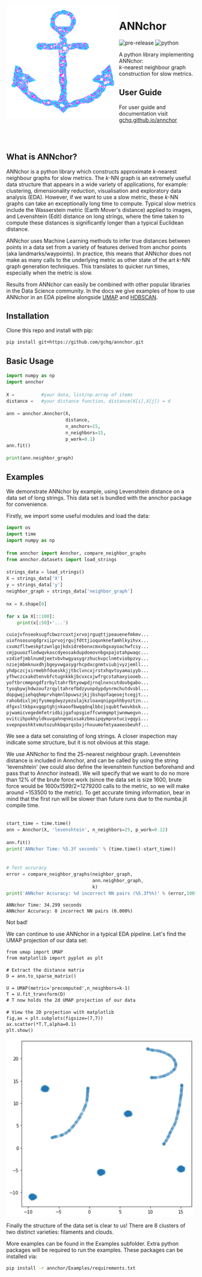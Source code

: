 <img align="left" src="https://github.com/gchq/annchor/raw/main/doc/source/images/logo.svg" width="300">

# ANNchor

![pre-release](https://img.shields.io/badge/pre--release-beta-red)
![python](https://img.shields.io/badge/python-3.9%20%7C%203.10%20%7C%203.11%20%7C%203.12%20%7C%203.13-informational)

A python library implementing ANNchor:<br>
*k*-nearest neighbour graph construction for slow metrics.

## User Guide
For user guide and documentation visit [gchq.github.io/annchor](https://gchq.github.io/annchor)

<br></br>

## What is ANNchor?
ANNchor is a python library which constructs approximate *k*-nearest neighbour graphs for slow metrics. 
The *k*-NN graph is an extremely useful data structure that appears in a wide variety of applications, for example: clustering, dimensionality reduction, visualisation and exploratory data analysis (EDA). However, if we want to use a slow metric, these *k*-NN graphs can take an exceptionally long time to compute.
Typical slow metrics include the Wasserstein metric (Earth Mover's distance) applied to images, and Levenshtein (Edit) distance on long strings, where the time taken to compute these distances is significantly longer than a typical Euclidean distance.

ANNchor uses Machine Learning methods to infer true distances between points in a data set from a variety of features derived from anchor points (aka landmarks/waypoints). In practice, this means that ANNchor does not make as many calls to the underlying metric as other state of the art *k*-NN graph generation techniques. This translates to quicker run times, especially when the metric is slow.

Results from ANNchor can easily be combined with other popular libraries in the Data Science community. In the docs we give examples of how to use ANNchor in an EDA pipeline alongside [UMAP](https://github.com/lmcinnes/umap) and [HDBSCAN](https://github.com/scikit-learn-contrib/hdbscan).

## Installation
Clone this repo and install with pip:
```bash
pip install git+https://github.com/gchq/annchor.git
```

## Basic Usage

```python
import numpy as np
import annchor

X =          #your data, list/np.array of items
distance =   #your distance function, distance(X[i],X[j]) = d

ann = annchor.Annchor(X,
                      distance,
                      n_anchors=15,
                      n_neighbors=15,
                      p_work=0.1)
ann.fit()

print(ann.neighbor_graph)

```

## Examples

We demonstrate ANNchor by example, using Levenshtein distance on a data set of long strings.
This data set is bundled with the annchor package for convenience.

Firstly, we import some useful modules and load the data:
```python
import os
import time
import numpy as np

from annchor import Annchor, compare_neighbor_graphs
from annchor.datasets import load_strings

strings_data = load_strings()
X = strings_data['X']
y = strings_data['y']
neighbor_graph = strings_data['neighbor_graph']

nx = X.shape[0]

for x in X[::100]:
    print(x[:50]+'...')
```
```
cuiojvfnseoksugfcbwzrcoxtjxrvojrguqttjpeauenefmkmv...
uiofnsosungdgrxiiprvojrgujfdttjioqunknefamhlkyihvx...
cxumzfltweskptzwnlgojkdxidrebonxcmxvbgxayoachwfcsy...
cmjpuuozflodwqvkascdyeosakdupdoeovnbgxpajotahpwaqc...
vzdiefjmblnumdjeetvbvhwgyasygrzhuckvpclnmtviobpzvy...
nziejmbmknuxdhjbgeyvwgasygrhcpdxcgnmtviubjvyzjemll...
yhdpczcjxirmebhfdueskkjjtbclvncxjrstxhqvtoyamaiyyb...
yfhwczcxakdtenvbfctugnkkkjbcvxcxjwfrgcstahaxyiooeb...
yoftbrcmmpngdfzrbyltahrfbtyowpdjrnqlnxncutdovbgabo...
tyoqbywjhdwzoufzrqyltahrefbdzyunpdypdynrmchutdvsbl...
dopgwqjiehqqhmprvhqmnlbpuwszjkjjbshqofaqeoejtcegjt...
rahobdixljmjfysmegdwyzyezulajkzloaxqnipgxhhbyoztzn...
dfgxsltkbpxvgqptghjnkaoofbwqqdnqlbbzjsqubtfwovkbsk...
pjwamicvegedmfetridbijgafupsgieffcwnmgmptjwnmwegvn...
ovitcihpokhyldkuvgahnqnmixsakzbmsipqympnxtucivgqyi...
xvepnposhktvmutozuhkbqarqsbxjrhxuumofmtyaaeesbeuhf...
```

We see a data set consisting of long strings. A closer inspection may indicate some structure, but it is not obvious at this stage.

We use ANNchor to find the 25-nearest neighbour graph. Levenshtein distance is included in Annchor, and can be called by using the string 'levenshtein' 
(we could also define the levenshtein function beforehand and pass that to Annchor instead). We will specify that we want to do no more than 12% of the brute force work (since the data set is size 1600, brute force would be 1600x1599/2=1279200 calls to the metric, so we will make around ~153500 to the metric). To get accurate timing information, bear in mind that the first run will be slower than future runs due to the numba.jit compile time.

```python

start_time = time.time()
ann = Annchor(X, 'levenshtein', n_neighbors=25, p_work=0.12)

ann.fit()
print('ANNchor Time: %5.3f seconds' % (time.time()-start_time))


# Test accuracy
error = compare_neighbor_graphs(neighbor_graph,
                                ann.neighbor_graph,
                                k)
print('ANNchor Accuracy: %d incorrect NN pairs (%5.3f%%)' % (error,100*error/(k*nx)))
```
```
ANNchor Time: 34.299 seconds
ANNchor Accuracy: 0 incorrect NN pairs (0.000%)
```

Not bad! 

We can continue to use ANNchor in a typical EDA pipeline. Let's find the UMAP projection of our data set:

```
from umap import UMAP
from matplotlib import pyplot as plt

# Extract the distance matrix
D = ann.to_sparse_matrix()

U = UMAP(metric='precomputed',n_neighbors=k-1)
T = U.fit_transform(D)
# T now holds the 2d UMAP projection of our data

# View the 2D projection with matplotlib
fig,ax = plt.subplots(figsize=(7,7))
ax.scatter(*T.T,alpha=0.1)
plt.show()
```
<img align="center" src="https://github.com/gchq/annchor/raw/main/doc/source/images/strings_no_col.png" width="500">

Finally the structure of the data set is clear to us! There are 8 clusters of two distinct varieties: filaments and clouds.

More examples can be found in the Examples subfolder.
Extra python packages will be required to run the examples.
These packages can be installed via:
```bash
pip install -r annchor/Examples/requirements.txt
```

